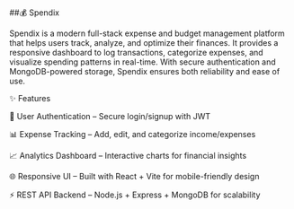 ##💰 Spendix

Spendix is a modern full-stack expense and budget management platform that helps users track, analyze, and optimize their finances.
It provides a responsive dashboard to log transactions, categorize expenses, and visualize spending patterns in real-time.
With secure authentication and MongoDB-powered storage, Spendix ensures both reliability and ease of use.

✨ Features

🔐 User Authentication – Secure login/signup with JWT

📊 Expense Tracking – Add, edit, and categorize income/expenses

📈 Analytics Dashboard – Interactive charts for financial insights

🌐 Responsive UI – Built with React + Vite for mobile-friendly design

⚡ REST API Backend – Node.js + Express + MongoDB for scalability
